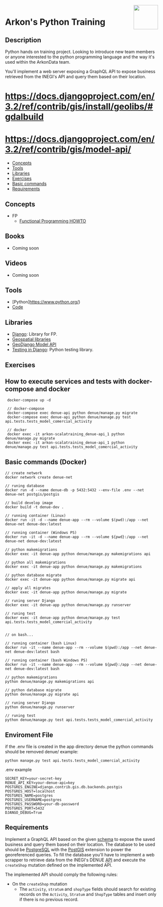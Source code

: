 <a href="https://www.arkondata.com/">
    <img src="./img/logo.jpg" align="right" height="80">
</a>

# Arkon's Python Training

## Description
Python hands on training project. Looking to introduce new team members or anyone interested to the python 
programming language and the way it's used within the ArkonData team. 

You'll implement a web server exposing a GraphQL API to expose business retrieved from the INEGI's API and 
query them based on their location.

# https://docs.djangoproject.com/en/3.2/ref/contrib/gis/install/geolibs/#gdalbuild
# https://docs.djangoproject.com/en/3.2/ref/contrib/gis/model-api/

* [Concepts](https://github.com/Grupo-Abraxas/arkon-scalatraining#concepts)
* [Tools](https://github.com/Grupo-Abraxas/arkon-scalatraining#tools)
* [Libraries](https://github.com/Grupo-Abraxas/arkon-scalatraining#libraries)
* [Exercises](https://github.com/Grupo-Abraxas/arkon-scalatraining#exercises)
* [Basic commands](https://github.com/Grupo-Abraxas/arkon-scalatraining#basic-commands)
* [Requirements](https://github.com/Grupo-Abraxas/arkon-scalatraining#requirements)

## Concepts
- FP
    - [Functional Programming HOWTO](https://docs.python.org/es/3/howto/functional.html#functional-programming-howto)

## Books
- Coming soon

## Videos
- Coming soon

## Tools
- [Python]https://www.python.org/)
- [Code](https://code.visualstudio.com/)

## Libraries
- [Django](https://docs.djangoproject.com): Library for FP.
- [Geospatial libraries](https://docs.djangoproject.com/en/3.2/ref/contrib/gis/install/geolibs/)
- [GeoDjango Model API](https://docs.djangoproject.com/en/3.2/ref/contrib/gis/model-api/)
- [Testing in Django](https://docs.djangoproject.com/en/3.2/topics/testing/): Python testing library.

## Exercises

## How to execute services and tests with docker-compose and docker
```
 docker-compose up -d

 // docker-compose
 docker-compose exec denue-api python denue/manage.py migrate 
 docker-compose exec denue-api python denue/manage.py test api.tests.tests_model_comercial_activity

 // docker
 docker exec -it arkon-scalatraining_denue-api_1 python denue/manage.py migrate
 docker exec -it arkon-scalatraining_denue-api_1 python denue/manage.py test api.tests.tests_model_comercial_activity
```

## Basic commands (Docker)

```
// create network
docker network create denue-net

// runing database
docker run -d --name denue-db -p 5432:5432 --env-file .env --net denue-net postgis/postgis

// build develop image 
docker build -t denue-dev .

// running container (Linux)
docker run -it -d --name denue-app --rm --volume $(pwd):/app --net denue-net denue-dev:latest

// running container (Windows PS)
docker run -it -d --name denue-app --rm --volume ${pwd}:/app --net denue-net denue-dev:latest

// python makemigrations
docker exec -it denue-app python denue/manage.py makemigrations api

// python all makemigrations
docker exec -it denue-app python denue/manage.py makemigrations

// python database migrate 
docker exec -it denue-app python denue/manage.py migrate api

// apply all migrates
docker exec -it denue-app python denue/manage.py migrate

// runing server Django
docker exec -it denue-app python denue/manage.py runserver

// runing test
docker exec -it denue-app python denue/manage.py test api.tests.tests_model_comercial_activity


// on bash...

// running container (bash Linux)
docker run -it --name denue-app --rm --volume $(pwd):/app --net denue-net denue-dev:latest bash

// running container (bash Windows PS)
docker run -it --name denue-app --rm --volume ${pwd}:/app --net denue-net denue-dev:latest bash

// python makemigrations
python denue/manage.py makemigrations api

// python database migrate 
python denue/manage.py migrate api

// runing server Django
python denue/manage.py runserver

// runing test
python denue/manage.py test api.tests.tests_model_comercial_activity

```

## Enviroment File
if the .env file is created in the app directory denue the python commands should be removed denue/
example:
```
python manage.py test api.tests.tests_model_comercial_activity
```
.env example
```
SECRET_KEY=your-secret-key
RENUE_API_KEY=your-denue-api=key
POSTGRES_ENGINE=django.contrib.gis.db.backends.postgis
POSTGRES_HOST=localhost
POSTGRES_NAME=postgres
POSTGRES_USERNAME=postgres
POSTGRES_PASSWORD=your-db-password
POSTGRES_PORT=5432
DJANGO_DEBUG=True
```

## Requirements 
Implement a GraphQL API based on the given [schema](./schema.graphql) to expose the saved business and 
query them based on their location. The database to be used should be [PostgreSQL](www.postgresql.org) with the 
[PostGIS](http://postgis.net/) extension to power the georeferenced queries. To fill the database you'll have 
to implement a web scrapper to retrieve data from the INEGI's DENUE [API](https://www.inegi.org.mx/servicios/api_denue.html) 
and execute the `createShop` mutation defined on the implemented API.

The implemented API should comply the following rules: 
- On the `createShop` mutation 
    - The `activity`, `stratum` and `shopType` fields should search for existing records on the `Activity`, 
      `Stratum` and `ShopType` tables and insert only if there is no previous record.
